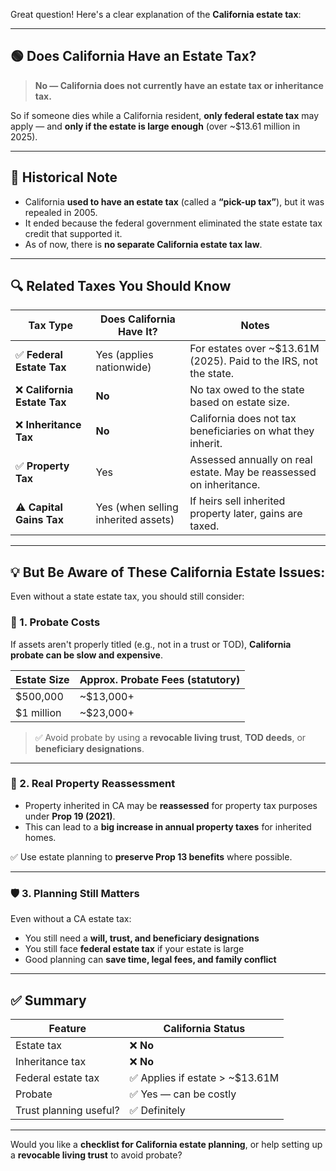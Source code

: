 Great question! Here's a clear explanation of the **California estate tax**:

---

## 🟢 **Does California Have an Estate Tax?**

> **No — California does not currently have an estate tax or inheritance tax.**

So if someone dies while a California resident, **only federal estate tax** may apply — and **only if the estate is large enough** (over \~\$13.61 million in 2025).

---

## 📜 Historical Note

* California **used to have an estate tax** (called a **“pick-up tax”**), but it was repealed in 2005.
* It ended because the federal government eliminated the state estate tax credit that supported it.
* As of now, there is **no separate California estate tax law**.

---

## 🔍 Related Taxes You Should Know

| Tax Type                    | Does California Have It?            | Notes                                                               |
| --------------------------- | ----------------------------------- | ------------------------------------------------------------------- |
| ✅ **Federal Estate Tax**    | Yes (applies nationwide)            | For estates over \~\$13.61M (2025). Paid to the IRS, not the state. |
| ❌ **California Estate Tax** | **No**                              | No tax owed to the state based on estate size.                      |
| ❌ **Inheritance Tax**       | **No**                              | California does not tax beneficiaries on what they inherit.         |
| ✅ **Property Tax**          | Yes                                 | Assessed annually on real estate. May be reassessed on inheritance. |
| ⚠️ **Capital Gains Tax**    | Yes (when selling inherited assets) | If heirs sell inherited property later, gains are taxed.            |

---

## 💡 But Be Aware of These California Estate Issues:

Even without a state estate tax, you should still consider:

### 🧾 1. **Probate Costs**

If assets aren't properly titled (e.g., not in a trust or TOD), **California probate can be slow and expensive**.

| Estate Size | Approx. Probate Fees (statutory) |
| ----------- | -------------------------------- |
| \$500,000   | \~\$13,000+                      |
| \$1 million | \~\$23,000+                      |

> ✅ Avoid probate by using a **revocable living trust**, **TOD deeds**, or **beneficiary designations**.

---

### 🏡 2. **Real Property Reassessment**

* Property inherited in CA may be **reassessed** for property tax purposes under **Prop 19 (2021)**.
* This can lead to a **big increase in annual property taxes** for inherited homes.

✅ Use estate planning to **preserve Prop 13 benefits** where possible.

---

### 🛡️ 3. **Planning Still Matters**

Even without a CA estate tax:

* You still need a **will, trust, and beneficiary designations**
* You still face **federal estate tax** if your estate is large
* Good planning can **save time, legal fees, and family conflict**

---

## ✅ Summary

| Feature                | California Status                |
| ---------------------- | -------------------------------- |
| Estate tax             | ❌ **No**                         |
| Inheritance tax        | ❌ **No**                         |
| Federal estate tax     | ✅ Applies if estate > \~\$13.61M |
| Probate                | ✅ Yes — can be costly            |
| Trust planning useful? | ✅ Definitely                     |

---

Would you like a **checklist for California estate planning**, or help setting up a **revocable living trust** to avoid probate?
